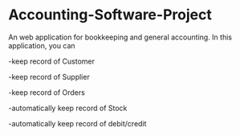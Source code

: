 # Accounting-Software-Project
An web application for bookkeeping and general accounting.
In this application, you can

-keep record of Customer

-keep record of Supplier

-keep record of Orders

-automatically keep record of Stock 

-automatically keep record of debit/credit
